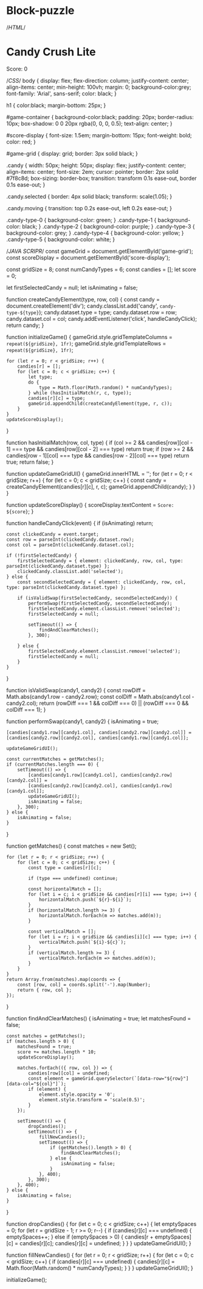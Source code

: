 # Block-puzzle
/*HTML*/
<!DOCTYPE html>
<html>
<head>
    <title>Block Puzzle</title>
    <link rel="stylesheet" href="style.css">
</head>
<body>
    <h1>Candy Crush Lite</h1>
    <div id="game-container">
        <div id="score-display">Score: 0</div>
        <div id="game-grid"></div>
    </div>
    <script src="script.js"></script>
</body>
</html>

/*CSS*/
body {
    display: flex;
    flex-direction: column;
    justify-content: center;
    align-items: center;
    min-height: 100vh;
    margin: 0;
    background-color:grey;
    font-family: 'Arial', sans-serif;
    color: black;
}

h1 {
    color:black;
    margin-bottom: 25px;
}

#game-container {
    background-color:black;
    padding: 20px;
    border-radius: 10px;
    box-shadow: 0 0 20px rgba(0, 0, 0, 0.5);
    text-align: center;
}

#score-display {
    font-size: 1.5em;
    margin-bottom: 15px;
    font-weight: bold;
    color: red;
}

#game-grid {
    display: grid;
    border: 3px solid black;
}

.candy {
    width: 50px;
    height: 50px;
    display: flex;
    justify-content: center;
    align-items: center;
    font-size: 2em;
    cursor: pointer;
    border: 2px solid #7f8c8d;
    box-sizing: border-box;
    transition: transform 0.1s ease-out, border 0.1s ease-out;
}

.candy.selected {
    border: 4px solid black;
    transform: scale(1.05);
}

.candy.moving {
    transition: top 0.2s ease-out, left 0.2s ease-out;
}

.candy-type-0 { background-color: green; } 
.candy-type-1 { background-color: black; } 
.candy-type-2 { background-color: purple; }
.candy-type-3 { background-color: grey; } 
.candy-type-4 { background-color: yellow; } 
.candy-type-5 { background-color: white; } 

/*JAVA SCRIPR*/
const gameGrid = document.getElementById('game-grid');
const scoreDisplay = document.getElementById('score-display');

const gridSize = 8;
const numCandyTypes = 6;
const candies = [];
let score = 0;

let firstSelectedCandy = null;
let isAnimating = false;

function createCandyElement(type, row, col) {
    const candy = document.createElement('div');
    candy.classList.add('candy', `candy-type-${type}`);
    candy.dataset.type = type;
    candy.dataset.row = row;
    candy.dataset.col = col;
    candy.addEventListener('click', handleCandyClick);
    return candy;
}

function initializeGame() {
    gameGrid.style.gridTemplateColumns = `repeat(${gridSize}, 1fr)`;
    gameGrid.style.gridTemplateRows = `repeat(${gridSize}, 1fr)`;

    for (let r = 0; r < gridSize; r++) {
        candies[r] = [];
        for (let c = 0; c < gridSize; c++) {
            let type;
            do {
                type = Math.floor(Math.random() * numCandyTypes);
            } while (hasInitialMatch(r, c, type));
            candies[r][c] = type;
            gameGrid.appendChild(createCandyElement(type, r, c));
        }
    }
    updateScoreDisplay();
}

function hasInitialMatch(row, col, type) {
    if (col >= 2 && candies[row][col - 1] === type && candies[row][col - 2] === type) return true;
    if (row >= 2 && candies[row - 1][col] === type && candies[row - 2][col] === type) return true;
    return false;
}

function updateGameGridUI() {
    gameGrid.innerHTML = '';
    for (let r = 0; r < gridSize; r++) {
        for (let c = 0; c < gridSize; c++) {
            const candy = createCandyElement(candies[r][c], r, c);
            gameGrid.appendChild(candy);
        }
    }
}

function updateScoreDisplay() {
    scoreDisplay.textContent = `Score: ${score}`;
}

function handleCandyClick(event) {
    if (isAnimating) return;

    const clickedCandy = event.target;
    const row = parseInt(clickedCandy.dataset.row);
    const col = parseInt(clickedCandy.dataset.col);

    if (!firstSelectedCandy) {
        firstSelectedCandy = { element: clickedCandy, row, col, type: parseInt(clickedCandy.dataset.type) };
        clickedCandy.classList.add('selected');
    } else {
        const secondSelectedCandy = { element: clickedCandy, row, col, type: parseInt(clickedCandy.dataset.type) };

        if (isValidSwap(firstSelectedCandy, secondSelectedCandy)) {
            performSwap(firstSelectedCandy, secondSelectedCandy);
            firstSelectedCandy.element.classList.remove('selected');
            firstSelectedCandy = null;
            
            setTimeout(() => {
                findAndClearMatches();
            }, 300);

        } else {
            firstSelectedCandy.element.classList.remove('selected');
            firstSelectedCandy = null;
        }
    }
}

function isValidSwap(candy1, candy2) {
    const rowDiff = Math.abs(candy1.row - candy2.row);
    const colDiff = Math.abs(candy1.col - candy2.col);
    return (rowDiff === 1 && colDiff === 0) || (rowDiff === 0 && colDiff === 1);
}

function performSwap(candy1, candy2) {
    isAnimating = true;

    [candies[candy1.row][candy1.col], candies[candy2.row][candy2.col]] =
    [candies[candy2.row][candy2.col], candies[candy1.row][candy1.col]];

    updateGameGridUI();

    const currentMatches = getMatches();
    if (currentMatches.length === 0) {
        setTimeout(() => {
            [candies[candy1.row][candy1.col], candies[candy2.row][candy2.col]] =
            [candies[candy2.row][candy2.col], candies[candy1.row][candy1.col]];
            updateGameGridUI();
            isAnimating = false;
        }, 300);
    } else {
        isAnimating = false;
    }
}

function getMatches() {
    const matches = new Set();

    for (let r = 0; r < gridSize; r++) {
        for (let c = 0; c < gridSize; c++) {
            const type = candies[r][c];

            if (type === undefined) continue;

            const horizontalMatch = [];
            for (let i = c; i < gridSize && candies[r][i] === type; i++) {
                horizontalMatch.push(`${r}-${i}`);
            }
            if (horizontalMatch.length >= 3) {
                horizontalMatch.forEach(m => matches.add(m));
            }

            const verticalMatch = [];
            for (let i = r; i < gridSize && candies[i][c] === type; i++) {
                verticalMatch.push(`${i}-${c}`);
            }
            if (verticalMatch.length >= 3) {
                verticalMatch.forEach(m => matches.add(m));
            }
        }
    }
    return Array.from(matches).map(coords => {
        const [row, col] = coords.split('-').map(Number);
        return { row, col };
    });
}

function findAndClearMatches() {
    isAnimating = true;
    let matchesFound = false;

    const matches = getMatches();
    if (matches.length > 0) {
        matchesFound = true;
        score += matches.length * 10;
        updateScoreDisplay();

        matches.forEach(({ row, col }) => {
            candies[row][col] = undefined;
            const element = gameGrid.querySelector(`[data-row="${row}"][data-col="${col}"]`);
            if (element) {
                element.style.opacity = '0';
                element.style.transform = 'scale(0.5)';
            }
        });

        setTimeout(() => {
            dropCandies();
            setTimeout(() => {
                fillNewCandies();
                setTimeout(() => {
                    if (getMatches().length > 0) {
                        findAndClearMatches();
                    } else {
                        isAnimating = false;
                    }
                }, 400);
            }, 300);
        }, 400);
    } else {
        isAnimating = false;
    }
}

function dropCandies() {
    for (let c = 0; c < gridSize; c++) {
        let emptySpaces = 0;
        for (let r = gridSize - 1; r >= 0; r--) {
            if (candies[r][c] === undefined) {
                emptySpaces++;
            } else if (emptySpaces > 0) {
                candies[r + emptySpaces][c] = candies[r][c];
                candies[r][c] = undefined;
            }
        }
    }
    updateGameGridUI();
}

function fillNewCandies() {
    for (let r = 0; r < gridSize; r++) {
        for (let c = 0; c < gridSize; c++) {
            if (candies[r][c] === undefined) {
                candies[r][c] = Math.floor(Math.random() * numCandyTypes);
            }
        }
    }
    updateGameGridUI();
}

initializeGame();
